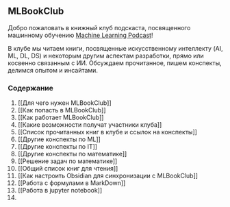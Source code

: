## MLBookClub

Добро пожаловать в книжный клуб подскаста, посвященного машинному обучению [Machine Learning Podcast](https://github.com/kmsint/MachineLearningPodcast)!

В клубе мы читаем книги, посвященные искусственному интеллекту (AI, ML, DL, DS) и некоторым другим аспектам разработки, прямо или косвенно связанным с ИИ. Обсуждаем прочитанное, пишем конспекты, делимся опытом и инсайтами.
### Содержание

1. [[Для чего нужен MLBookClub]]
2. [[Как попасть в MLBookClub]]
3. [[Как работает MLBookClub]]
4. [[Какие возможности получат участники клуба]]
5. [[Список прочитанных книг в клубе и ссылок на конспекты]]
6. [[Другие конспекты по ML]]
7. [[Другие конспекты по IT]]
8. [[Другие конспекты по математике]]
9. [[Решение задач по математике]]
10. [[Общий список книг для чтения]]
11. [[Как настроить Obsidian для синхронизации с MLBookClub]]
12. [[Работа с формулами в MarkDown]]
13. [[Работа в jupyter notebook]]
14. 


